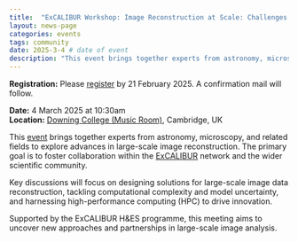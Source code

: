 ```yaml
---
title:  "ExCALIBUR Workshop: Image Reconstruction at Scale: Challenges and Collaboration"
layout: news-page
categories: events
tags: community
date: 2025-3-4 # date of event
description: "This event brings together experts from astronomy, microscopy, and related fields to explore advances in large-scale image reconstruction. Please register by 21 February 2025."
---
```


**Registration:**
Please [register](https://forms.office.com/e/CWDnYmYjz9) by 21 February 2025. A confirmation mail will follow.

**Date:** 4 March 2025 at 10:30am <br>
**Location:** [Downing College (Music Room)](https://www.dow.cam.ac.uk/sites/default/files/downing_plan_0.pdf), Cambridge, UK

This [event](https://excalibur.ac.uk/events/image-reconstruction-at-scale-challenges-and-collaboration/) brings together experts from astronomy, microscopy, and related fields to explore advances in large-scale image reconstruction. The primary goal is to foster collaboration within the [ExCALIBUR](https://excalibur.ac.uk) network and the wider scientific community.

Key discussions will focus on designing solutions for large-scale image data reconstruction, tackling computational complexity and model uncertainty, and harnessing high-performance computing (HPC) to drive innovation.

Supported by the ExCALIBUR H&ES programme, this meeting aims to uncover new approaches and partnerships in large-scale image analysis.
  

